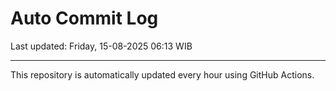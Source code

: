 # Auto Commit Log

Last updated: Friday, 15-08-2025 06:13 WIB

---

This repository is automatically updated every hour using GitHub Actions.
